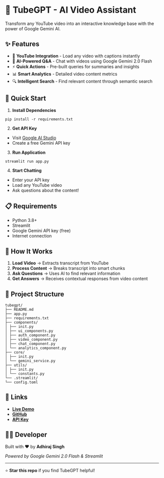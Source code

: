 # 🎥 TubeGPT - AI Video Assistant

Transform any YouTube video into an interactive knowledge base with the power of Google Gemini AI.



## ✨ Features

- 🎥 **YouTube Integration** - Load any video with captions instantly
- 🧠 **AI-Powered Q&A** - Chat with videos using Google Gemini 2.0 Flash
- ⚡ **Quick Actions** - Pre-built queries for summaries and insights
- 📊 **Smart Analytics** - Detailed video content metrics
- 🔍 **Intelligent Search** - Find relevant content through semantic search

## 🚀 Quick Start

1. **Install Dependencies**
```plaintext
pip install -r requirements.txt
```


2. **Get API Key**
- Visit [Google AI Studio](https://makersuite.google.com/app/apikey)
- Create a free Gemini API key



3. **Run Application**
```plaintext
streamlit run app.py
```

4. **Start Chatting**
- Enter your API key
- Load any YouTube video
- Ask questions about the content!

## 📋 Requirements

- Python 3.8+
- Streamlit
- Google Gemini API key (free)
- Internet connection

## 🎯 How It Works

1. **Load Video** → Extracts transcript from YouTube
2. **Process Content** → Breaks transcript into smart chunks
3. **Ask Questions** → Uses AI to find relevant information
4. **Get Answers** → Receives contextual responses from video content

## 📁 Project Structure

```plaintext
tubegpt/
├── README.md
├── app.py
├── requirements.txt
├── components/
│ ├── init.py
│ ├── ui_components.py
│ ├── auth_component.py
│ ├── video_component.py
│ ├── chat_component.py
│ └── analytics_component.py
├── core/
│ ├── init.py
│ └── gemini_service.py
├── utils/
│ ├── init.py
│ └── constants.py
└── .streamlit/
└── config.toml
```


## 🔗 Links

- [**Live Demo**](https://tubegpt.streamlit.app)
- [**GitHub**](https://github.com/akathedeveloper/tubegpt)
- [**API Key**](https://makersuite.google.com/app/apikey)

## 👨‍💻 Developer

Built with ❤️ by **Adhiraj Singh**

*Powered by Google Gemini 2.0 Flash & Streamlit*

---

⭐ **Star this repo** if you find TubeGPT helpful!



